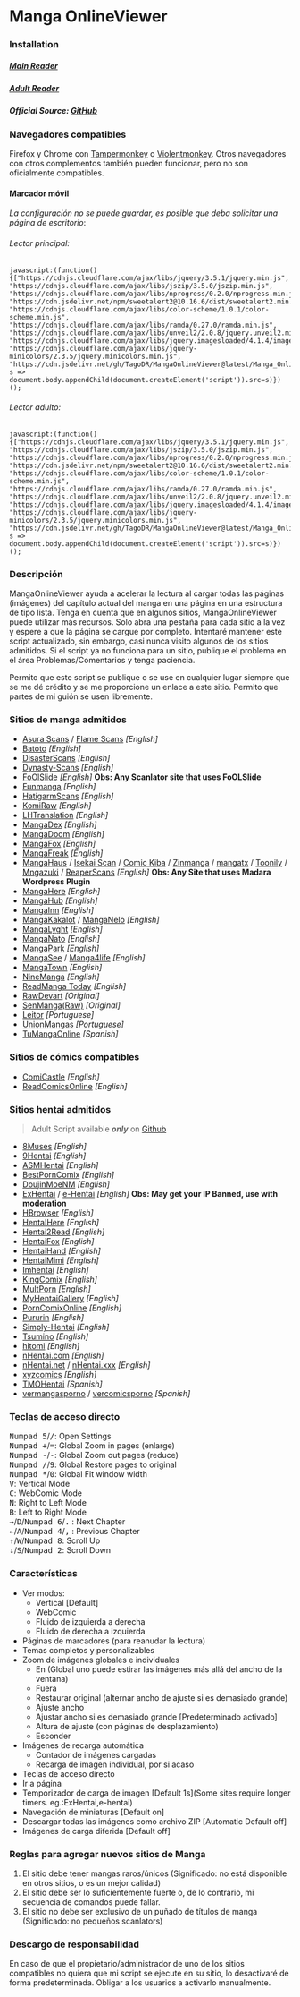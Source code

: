 # Manga OnlineViewer
### Installation

##### [Main Reader](https://github.com/TagoDR/MangaOnlineViewer/raw/master/Manga_OnlineViewer.user.js)
##### [Adult Reader](https://github.com/TagoDR/MangaOnlineViewer/raw/master/Manga_OnlineViewer_Adult.user.js)
##### Official Source: [GitHub](https://github.com/TagoDR/MangaOnlineViewer)

### Navegadores compatibles
Firefox y Chrome con [Tampermonkey](https://tampermonkey.net/) o [Violentmonkey](https://violentmonkey.github.io/).
Otros navegadores con otros complementos también pueden funcionar, pero no son oficialmente compatibles.

#### Marcador móvil
*La configuración no se puede guardar, es posible que deba solicitar una página de escritorio*:
###### Lector principal:
```
javascript:(function(){["https://cdnjs.cloudflare.com/ajax/libs/jquery/3.5.1/jquery.min.js", "https://cdnjs.cloudflare.com/ajax/libs/jszip/3.5.0/jszip.min.js", "https://cdnjs.cloudflare.com/ajax/libs/nprogress/0.2.0/nprogress.min.js", "https://cdn.jsdelivr.net/npm/sweetalert2@10.16.6/dist/sweetalert2.min.js", "https://cdnjs.cloudflare.com/ajax/libs/color-scheme/1.0.1/color-scheme.min.js", "https://cdnjs.cloudflare.com/ajax/libs/ramda/0.27.0/ramda.min.js", "https://cdnjs.cloudflare.com/ajax/libs/unveil2/2.0.8/jquery.unveil2.min.js", "https://cdnjs.cloudflare.com/ajax/libs/jquery.imagesloaded/4.1.4/imagesloaded.pkgd.min.js", "https://cdnjs.cloudflare.com/ajax/libs/jquery-minicolors/2.3.5/jquery.minicolors.min.js", "https://cdn.jsdelivr.net/gh/TagoDR/MangaOnlineViewer@latest/Manga_OnlineViewer.user.min.js"].map( s => document.body.appendChild(document.createElement('script')).src=s)})();
```
###### Lector adulto:
```
javascript:(function(){["https://cdnjs.cloudflare.com/ajax/libs/jquery/3.5.1/jquery.min.js", "https://cdnjs.cloudflare.com/ajax/libs/jszip/3.5.0/jszip.min.js", "https://cdnjs.cloudflare.com/ajax/libs/nprogress/0.2.0/nprogress.min.js", "https://cdn.jsdelivr.net/npm/sweetalert2@10.16.6/dist/sweetalert2.min.js", "https://cdnjs.cloudflare.com/ajax/libs/color-scheme/1.0.1/color-scheme.min.js", "https://cdnjs.cloudflare.com/ajax/libs/ramda/0.27.0/ramda.min.js", "https://cdnjs.cloudflare.com/ajax/libs/unveil2/2.0.8/jquery.unveil2.min.js", "https://cdnjs.cloudflare.com/ajax/libs/jquery.imagesloaded/4.1.4/imagesloaded.pkgd.min.js", "https://cdnjs.cloudflare.com/ajax/libs/jquery-minicolors/2.3.5/jquery.minicolors.min.js", "https://cdn.jsdelivr.net/gh/TagoDR/MangaOnlineViewer@latest/Manga_OnlineViewer_Adult.user.min.js"].map( s => document.body.appendChild(document.createElement('script')).src=s)})();
```

### Descripción
MangaOnlineViewer ayuda a acelerar la lectura al cargar todas las páginas (imágenes) del capítulo actual del manga en una página en una estructura de tipo lista.
Tenga en cuenta que en algunos sitios, MangaOnlineViewer puede utilizar más recursos.  Solo abra una pestaña para cada sitio a la vez y espere a que la página se cargue por completo.
Intentaré mantener este script actualizado, sin embargo, casi nunca visito algunos de los sitios admitidos.  Si el script ya no funciona para un sitio, publique el problema en el área Problemas/Comentarios y tenga paciencia.

Permito que este script se publique o se use en cualquier lugar siempre que se me dé crédito y se me proporcione un enlace a este sitio.  Permito que partes de mi guión se usen libremente.

### Sitios de manga admitidos
- [Asura Scans](https://www.asurascans.com/) / [Flame Scans](https://flamescans.org/) _[English]_
- [Batoto](http://bato.to/) _[English]_
- [DisasterScans](https://disasterscans.com/) _[English]_
- [Dynasty-Scans](https://dynasty-scans.com/) _[English]_
- [FoOlSlide]() _[English]_ **Obs: Any Scanlator site that uses FoOLSlide**
- [Funmanga](http://funmanga.com/) _[English]_
- [HatigarmScans](https://hatigarmscanz.net/home) _[English]_
- [KomiRaw](https://komiraw.com/) _[English]_
- [LHTranslation](http://lhtranslation.net/) _[English]_
- [MangaDex](https://mangadex.org/) _[English]_
- [MangaDoom](https://mngdoom.com/) _[English]_
- [MangaFox](http://fanfox.net/) _[English]_
- [MangaFreak](https://mangafreak.net/) _[English]_
- [MangaHaus](https://manhuaus.com) / [Isekai Scan](https://isekaiscan.com/) / [Comic Kiba](https://comickiba.com/) / [Zinmanga](https://zinmanga.com/) / [mangatx](https://mangatx.com/) / [Toonily](https://toonily.net/) / [Mngazuki](https://mangazuki.me/) / [ReaperScans](https://reaperscans.com/) _[English]_ **Obs: Any Site that uses Madara Wordpress Plugin**
- [MangaHere](http://www.mangahere.cc/) _[English]_
- [MangaHub](https://mangahub.io/) _[English]_
- [MangaInn](http://www.mangainn.net/) _[English]_
- [MangaKakalot](https://mangakakalot.com/page) / [MangaNelo](http://www.manganelo.com/) _[English]_
- [MangaLyght](http://manga.lyght.net/) _[English]_
- [MangaNato](http://www.manganato.com/) _[English]_
- [MangaPark](http://mangapark.net/) _[English]_
- [MangaSee](https://mangasee123.com/) / [Manga4life](https://manga4life.com/) _[English]_
- [MangaTown](http://www.mangatown.com/) _[English]_
- [NineManga](http://ninemanga.com/) _[English]_
- [ReadManga Today](http://www.readmng.com/) _[English]_
- [RawDevart](https://rawdevart.com) _[Original]_
- [SenManga(Raw)](http://raw.senmanga.com/) _[Original]_
- [Leitor](https://leitor.net/) _[Portuguese]_
- [UnionMangas](https://unionleitor.top/) _[Portuguese]_
- [TuMangaOnline](https://lectortmo.com/) _[Spanish]_

### Sitios de cómics compatibles
- [ComiCastle](http://www.comicastle.org/) _[English]_
- [ReadComicsOnline](http://readcomicsonline.ru/) _[English]_

### Sitios hentai admitidos
> Adult Script available **_only_** on [Github](https://github.com/TagoDR/MangaOnlineViewer)
- [8Muses](https://comics.8muses.com/) _[English]_
- [9Hentai](https://9hentai.ru) _[English]_
- [ASMHentai](https://asmhentai.com/) _[English]_
- [BestPornComix](https://www.bestporncomix.com) _[English]_
- [DoujinMoeNM](https://doujins.com/) _[English]_
- [ExHentai](https://exhentai.org/) / [e-Hentai](https://e-hentai.org/) _[English]_ **Obs: May get your IP Banned, use with moderation**
- [HBrowser](http://www.hbrowse.com/) _[English]_
- [HentaIHere](https://www.hentaihere.com/) _[English]_
- [Hentai2Read](http://hentai2read.com/) _[English]_
- [HentaiFox](http://www.hentaifox.com/) _[English]_
- [HentaiHand](https://hentaihand.com/) _[English]_
- [HentaiMimi](https://hentaimimi.com/) _[English]_
- [Imhentai](http://imhentai.xxx/) _[English]_
- [KingComix](https://kingcomix.com/) _[English]_
- [MultPorn](https://multporn.net/) _[English]_
- [MyHentaiGallery](https://www.myhentaigallery.com) _[English]_
- [PornComixOnline](https://www.porncomixone.net) _[English]_
- [Pururin](http://pururin.io/) _[English]_
- [Simply-Hentai](http://simply-hentai.com/) _[English]_
- [Tsumino](http://tsumino.com/) _[English]_
- [hitomi](https://hitomi.la/) _[English]_
- [nHentai.com](https://nhentai.com/) _[English]_
- [nHentai.net](https://nhentai.net/) / [nHentai.xxx](https://nhentai.xxx/) _[English]_
- [xyzcomics](http://xyzcomics.com/) _[English]_
- [TMOHentai](http://tmohentai.com/) _[Spanish]_
- [vermangasporno](https://vermangasporno.com/) / [vercomicsporno](https://vercomicsporno.com/) _[Spanish]_

### Teclas de acceso directo
  <kbd class='dark'>Numpad 5</kbd>/<kbd class='dark'>/</kbd>: Open Settings<br/>
  <kbd class='dark'>Numpad +</kbd>/<kbd class='dark'>=</kbd>: Global Zoom in pages (enlarge)<br/>
  <kbd class='dark'>Numpad -</kbd>/<kbd class='dark'>-</kbd>: Global Zoom out pages (reduce)<br/>
  <kbd class='dark'>Numpad /</kbd>/<kbd class='dark'>9</kbd>: Global Restore pages to original<br/>
  <kbd class='dark'>Numpad *</kbd>/<kbd class='dark'>0</kbd>: Global Fit window width<br/>
  <kbd class='dark'>V</kbd>: Vertical Mode<br/>
  <kbd class='dark'>C</kbd>: WebComic Mode<br/>
  <kbd class='dark'>N</kbd>: Right to Left Mode<br/>
  <kbd class='dark'>B</kbd>: Left to Right Mode<br/>
  <kbd class='dark'>→</kbd>/<kbd class='dark'>D</kbd>/<kbd class='dark'>Numpad 6</kbd>/<kbd class='dark'>.</kbd> : Next Chapter<br/>
  <kbd class='dark'>←</kbd>/<kbd class='dark'>A</kbd>/<kbd class='dark'>Numpad 4</kbd>/<kbd class='dark'>,</kbd> : Previous Chapter<br/>
  <kbd class='dark'>↑</kbd>/<kbd class='dark'>W</kbd>/<kbd class='dark'>Numpad 8</kbd>: Scroll  Up<br/>
  <kbd class='dark'>↓</kbd>/<kbd class='dark'>S</kbd>/<kbd class='dark'>Numpad 2</kbd>: Scroll  Down<br/>

### Características
- Ver modos:
  - Vertical [Default]
  - WebComic
  - Fluido de izquierda a derecha
  - Fluido de derecha a izquierda
- Páginas de marcadores (para reanudar la lectura)
- Temas completos y personalizables
- Zoom de imágenes globales e individuales
  - En (Global uno puede estirar las imágenes más allá del ancho de la ventana)
  - Fuera
  - Restaurar original (alternar ancho de ajuste si es demasiado grande)
  - Ajuste ancho
  - Ajustar ancho si es demasiado grande [Predeterminado activado]
  - Altura de ajuste (con páginas de desplazamiento)
  - Esconder
- Imágenes de recarga automática
  - Contador de imágenes cargadas
  - Recarga de imagen individual, por si acaso
- Teclas de acceso directo
- Ir a página
- Temporizador de carga de imagen [Default 1s](Some sites require longer timers. eg.:ExHentai,e-hentai)
- Navegación de miniaturas [Default on]
- Descargar todas las imágenes como archivo ZIP [Automatic Default off]
- Imágenes de carga diferida [Default off]

### Reglas para agregar nuevos sitios de Manga
1. El sitio debe tener mangas raros/únicos (Significado: no está disponible en otros sitios, o es un
   mejor calidad)
2. El sitio debe ser lo suficientemente fuerte o, de lo contrario, mi secuencia de comandos puede fallar.
3. El sitio no debe ser exclusivo de un puñado de títulos de manga (Significado: no pequeños scanlators)

### Descargo de responsabilidad
En caso de que el propietario/administrador de uno de los sitios compatibles no quiera que mi script se ejecute en su sitio, lo desactivaré de forma predeterminada.  Obligar a los usuarios a activarlo manualmente.
